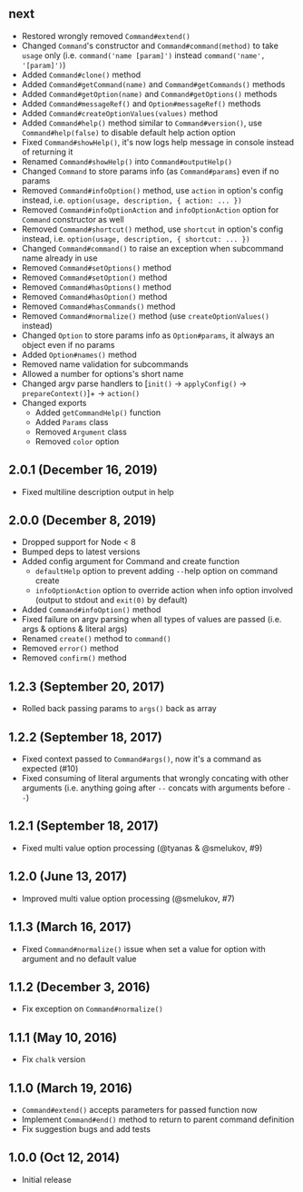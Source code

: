 ## next

- Restored wrongly removed `Command#extend()`
- Changed `Command`'s constructor and `Command#command(method)` to take `usage` only (i.e. `command('name [param]')` instead `command('name', '[param]')`)
- Added `Command#clone()` method
- Added `Command#getCommand(name)` and `Command#getCommands()` methods
- Added `Command#getOption(name)` and `Command#getOptions()` methods
- Added `Command#messageRef()` and `Option#messageRef()` methods
- Added `Command#createOptionValues(values)` method
- Added `Command#help()` method similar to `Command#version()`, use `Command#help(false)` to disable default help action option
- Fixed `Command#showHelp()`, it's now logs help message in console instead of returning it
- Renamed `Command#showHelp()` into `Command#outputHelp()`
- Changed `Command` to store params info (as `Command#params`) even if no params
- Removed `Command#infoOption()` method, use `action` in option's config instead, i.e. `option(usage, description, { action: ... })`
- Removed `Command#infoOptionAction` and `infoOptionAction` option for `Command` constructor as well
- Removed `Command#shortcut()` method, use `shortcut` in option's config instead, i.e. `option(usage, description, { shortcut: ... })`
- Changed `Command#command()` to raise an exception when subcommand name already in use
- Removed `Command#setOptions()` method
- Removed `Command#setOption()` method
- Removed `Command#hasOptions()` method
- Removed `Command#hasOption()` method
- Removed `Command#hasCommands()` method
- Removed `Command#normalize()` method (use `createOptionValues()` instead)
- Changed `Option` to store params info as `Option#params`, it always an object even if no params
- Added `Option#names()` method
- Removed name validation for subcommands
- Allowed a number for options's short name
- Changed argv parse handlers to [`init()` -> `applyConfig()` -> `prepareContext()`]+ -> `action()`
- Changed exports
    - Added `getCommandHelp()` function
    - Added `Params` class
    - Removed `Argument` class
    - Removed `color` option

## 2.0.1 (December 16, 2019)

- Fixed multiline description output in help

## 2.0.0 (December 8, 2019)

- Dropped support for Node < 8
- Bumped deps to latest versions
- Added config argument for Command and create function
    - `defaultHelp` option to prevent adding `--`help option on command create
    - `infoOptionAction` option to override action when info option involved (output to stdout and `exit(0)` by default)
- Added `Command#infoOption()` method
- Fixed failure on argv parsing when all types of values are passed (i.e. args & options & literal args)
- Renamed `create()` method to `command()`
- Removed `error()` method
- Removed `confirm()` method

## 1.2.3 (September 20, 2017)

- Rolled back passing params to `args()` back as array

## 1.2.2 (September 18, 2017)

- Fixed context passed to `Command#args()`, now it's a command as expected (#10)
- Fixed consuming of literal arguments that wrongly concating with other arguments (i.e. anything going after `--` concats with arguments before `--`)

## 1.2.1 (September 18, 2017)

- Fixed multi value option processing (@tyanas & @smelukov, #9)

## 1.2.0 (June 13, 2017)

- Improved multi value option processing (@smelukov, #7)

## 1.1.3 (March 16, 2017)

- Fixed `Command#normalize()` issue when set a value for option with argument and no default value

## 1.1.2 (December 3, 2016)

- Fix exception on `Command#normalize()`

## 1.1.1 (May 10, 2016)

- Fix `chalk` version

## 1.1.0 (March 19, 2016)

- `Command#extend()` accepts parameters for passed function now
- Implement `Command#end()` method to return to parent command definition
- Fix suggestion bugs and add tests

## 1.0.0 (Oct 12, 2014)

- Initial release
